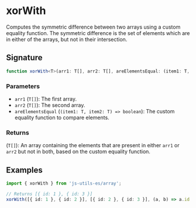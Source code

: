 # xorWith

Computes the symmetric difference between two arrays using a custom equality function.
The symmetric difference is the set of elements which are in either of the arrays,
but not in their intersection.

## Signature

```typescript
function xorWith<T>(arr1: T[], arr2: T[], areElementsEqual: (item1: T, item2: T) => boolean): T[];
```

### Parameters

- `arr1` (`T[]`): The first array.
- `arr2` (`T[]`): The second array.
- `areElementsEqual` (`(item1: T, item2: T) => boolean`): The custom equality function to compare elements.

### Returns

(`T[]`): An array containing the elements that are present in either `arr1` or `arr2` but not in both, based on the custom equality function.

## Examples

```typescript twoslash
import { xorWith } from 'js-utils-es/array';

// Returns [{ id: 1 }, { id: 3 }]
xorWith([{ id: 1 }, { id: 2 }], [{ id: 2 }, { id: 3 }], (a, b) => a.id === b.id);
```
